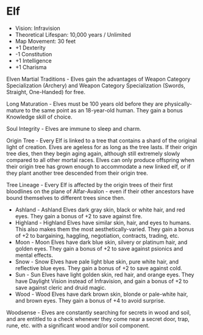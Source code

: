 # Elf

- Vision: Infravision
- Theoretical Lifespan: 10,000 years / Unlimited
- Map Movement: 30 feet
- +1 Dexterity
- -1 Constitution
- +1 Intelligence
- +1 Charisma

Elven Martial Traditions - Elves gain the advantages of Weapon Category Specialization (Archery) and Weapon Category Specialization (Swords, Straight, One-Handed) for free.

Long Maturation - Elves must be 100 years old before they are physically-mature to the same point as an 18-year-old human. They gain a bonus Knowledge skill of choice.

Soul Integrity - Elves are immune to sleep and charm.

Origin Tree - Every Elf is linked to a tree that contains a shard of the original light of creation. Elves are ageless for as long as the tree lasts. If their origin tree dies, then they begin aging again, although still extremely slowly compared to all other mortal races. Elves can only produce offspring when their origin tree has grown enough to accommodate a new linked elf, or if they plant another tree descended from their origin tree.

Tree Lineage - Every Elf is affected by the origin trees of their first bloodlines on the plane of Alfar-Avalon - even if their other ancestors have bound themselves to different trees since then.

- Ashland - Ashland Elves dark gray skin, black or white hair, and red eyes. They gain a bonus of +2 to save against fire.
- Highland - Highland Elves have similar skin, hair, and eyes to humans. This also makes them the most aesthetically-varied. They gain a bonus of +2 to bargaining, haggling, negotiation, contracts, trading, etc.
- Moon - Moon Elves have dark blue skin, silvery or platinum hair, and golden eyes. They gain a bonus of +2 to save against psionics and mental effects.
- Snow - Snow Elves have pale light blue skin, pure white hair, and reflective blue eyes. They gain a bonus of +2 to save against cold.
- Sun - Sun Elves have light golden skin, red hair, and orange eyes. They have Daylight Vision instead of Infravision, and gain a bonus of +2 to save against cleric and druid magic.
- Wood - Wood Elves have dark brown skin, blonde or pale-white hair, and brown eyes. They gain a bonus of +4 to avoid surprise.

Woodsense - Elves are constantly searching for secrets in wood and soil, and are entitled to a check whenever they come near a secret door, trap, rune, etc. with a significant wood and/or soil component.
